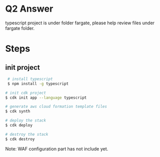 # Q2 Answer
typescript project is under folder fargate, please help review files under fargate folder.

# Steps
## init project
```bash
 # install typescript
 $ npm install -g typescript

# init cdk project
$ cdk init app --language typescript

# generate aws cloud formation template files
$ cdk synth

# deploy the stack
$ cdk deploy

# destroy the stack
$ cdk destroy

```

Note: WAF configuration part has not include yet.
